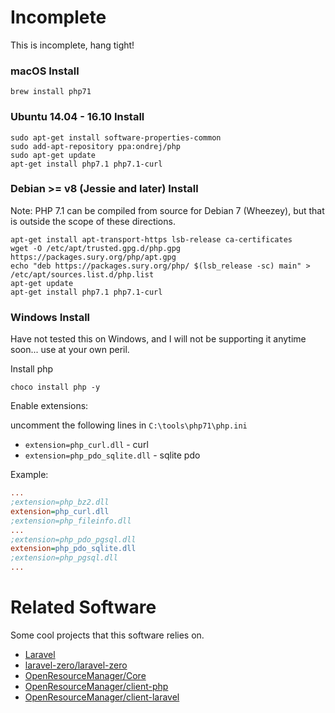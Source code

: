 # Incomplete

This is incomplete, hang tight!


### macOS Install

```shell
brew install php71
```

### Ubuntu 14.04 - 16.10 Install

```shell
sudo apt-get install software-properties-common
sudo add-apt-repository ppa:ondrej/php
sudo apt-get update
apt-get install php7.1 php7.1-curl
```

### Debian >= v8 (Jessie and later) Install

Note: PHP 7.1 can be compiled from source for Debian 7 (Wheezey), but that is outside the scope of these directions.

```shell
apt-get install apt-transport-https lsb-release ca-certificates
wget -O /etc/apt/trusted.gpg.d/php.gpg https://packages.sury.org/php/apt.gpg
echo "deb https://packages.sury.org/php/ $(lsb_release -sc) main" > /etc/apt/sources.list.d/php.list
apt-get update
apt-get install php7.1 php7.1-curl
```

### Windows Install 

Have not tested this on Windows, and I will not be supporting it anytime soon... use at your own peril.

Install php

```shell
choco install php -y
```

Enable extensions:

uncomment the following lines in `C:\tools\php71\php.ini`

* `extension=php_curl.dll` - curl
* `extension=php_pdo_sqlite.dll` - sqlite pdo

Example:

```ini
...
;extension=php_bz2.dll
extension=php_curl.dll
;extension=php_fileinfo.dll
...
;extension=php_pdo_pgsql.dll
extension=php_pdo_sqlite.dll
;extension=php_pgsql.dll
...
```

# Related Software

Some cool projects that this software relies on.

* [Laravel](https://laravel.com)
* [laravel-zero/laravel-zero](https://github.com/laravel-zero/laravel-zero)
* [OpenResourceManager/Core](https://github.com/OpenResourceManager/Core)
* [OpenResourceManager/client-php](https://github.com/OpenResourceManager/client-php)
* [OpenResourceManager/client-laravel](https://github.com/OpenResourceManager/client-laravel)
